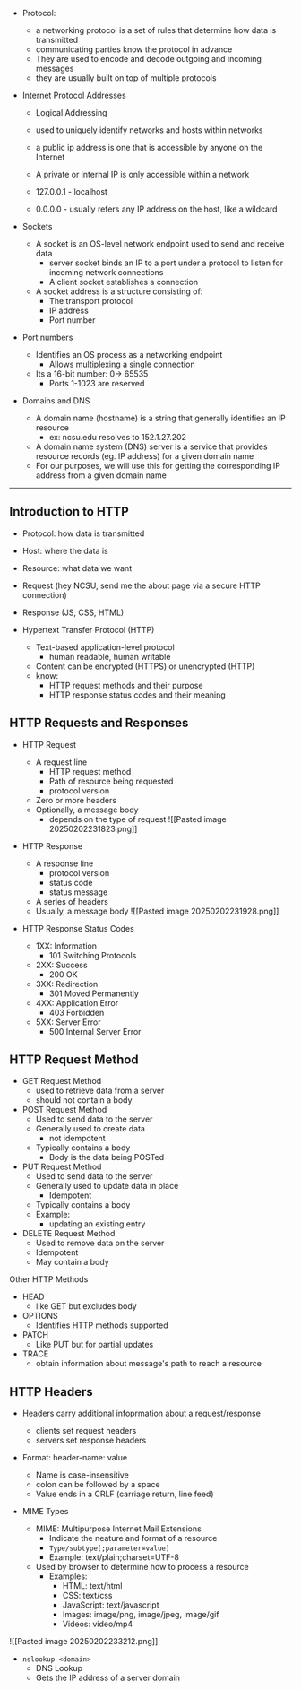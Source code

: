 
- Protocol:
	- a networking protocol is a set of rules that determine how data is transmitted
	- communicating parties know the protocol in advance
	- They are used to encode and decode outgoing and incoming messages
	- they are usually built on top of multiple protocols

- Internet Protocol Addresses
	- Logical Addressing
	- used to uniquely identify networks and hosts within networks

	- a public ip address is one that is accessible by anyone on the Internet
	- A private or internal IP is only accessible within a network
	- 127.0.0.1 - localhost
	- 0.0.0.0 - usually refers any IP address on the host, like a wildcard

- Sockets
	- A socket is an OS-level network endpoint used to send and receive data
		- server socket binds an IP to a port under a protocol to listen for incoming network connections
		- A client socket establishes a connection
	- A socket address is a structure consisting of:
		- The transport protocol
		- IP address
		- Port number

- Port numbers
	- Identifies an OS process as a networking endpoint
		- Allows multiplexing a single connection
	- Its a 16-bit number: 0-> 65535
		- Ports 1-1023 are reserved

- Domains and DNS
	- A domain name (hostname) is a string that generally identifies an IP resource
		- ex: ncsu.edu resolves to 152.1.27.202
	- A domain name system (DNS) server is a service that provides resource records (eg. IP address) for a given domain name
	- For our purposes, we will use this for getting the corresponding IP address from a given domain name

---
## Introduction to HTTP

 - Protocol: how data is transmitted
 - Host: where the data is
 - Resource: what data we want

- Request (hey NCSU, send me the about page via a secure HTTP connection)
- Response (JS, CSS, HTML)


- Hypertext Transfer Protocol (HTTP)
	- Text-based application-level protocol
		- human readable, human writable
	- Content can be encrypted (HTTPS) or unencrypted (HTTP)
	- know:
		- HTTP request methods and their purpose
		- HTTP response status codes and their meaning

## HTTP Requests and Responses
- HTTP Request
	- A request line
		- HTTP request method
		- Path of resource being requested
		- protocol version
	- Zero or more headers
	- Optionally, a message body
		- depends on the type of request
![[Pasted image 20250202231823.png]]


- HTTP Response
	- A response line
		- protocol version
		- status code
		- status message
	- A series of headers
	- Usually, a message body
![[Pasted image 20250202231928.png]]


- HTTP Response Status Codes
	- 1XX: Information
		- 101 Switching Protocols
	- 2XX: Success
		- 200 OK
	- 3XX: Redirection
		- 301 Moved Permanently
	- 4XX: Application Error
		- 403 Forbidden
	- 5XX: Server Error
		- 500 Internal Server Error


## HTTP Request Method

- GET Request Method
	- used to retrieve data from a server
	- should not contain a body
- POST Request Method
	- Used to send data to the server
	- Generally used to create data
		- not idempotent
	- Typically contains a body
		- Body is the data being POSTed
- PUT Request Method
	- Used to send data to the server
	- Generally used to update data in place
		- Idempotent
	- Typically contains a body
	- Example:
		- updating an existing entry
- DELETE Request Method
	- Used to remove data on the server
	- Idempotent
	- May contain a body

Other HTTP Methods
- HEAD
	- like GET but excludes body
- OPTIONS
	- Identifies HTTP methods supported
- PATCH
	- Like PUT but for partial updates
- TRACE
	- obtain information about message's path to reach a resource



## HTTP Headers
- Headers carry additional infoprmation about a request/response
	- clients set request headers
	- servers set response headers
- Format: header-name: value
	- Name is case-insensitive
	- colon can be followed by a space
	- Value ends in a CRLF (carriage return, line feed)

- MIME Types
	- MIME: Multipurpose Internet Mail Extensions
		- Indicate the neature and format of a resource
		- `Type/subtype[;parameter=value]`
		- Example: text/plain;charset=UTF-8
	- Used by browser to determine how to process a resource
		- Examples:
			- HTML: text/html
			- CSS: text/css
			- JavaScript: text/javascript
			- Images: image/png, image/jpeg, image/gif
			- Videos: video/mp4

![[Pasted image 20250202233212.png]]





- `nslookup <domain>`
	- DNS Lookup
	- Gets the IP address of a server domain   